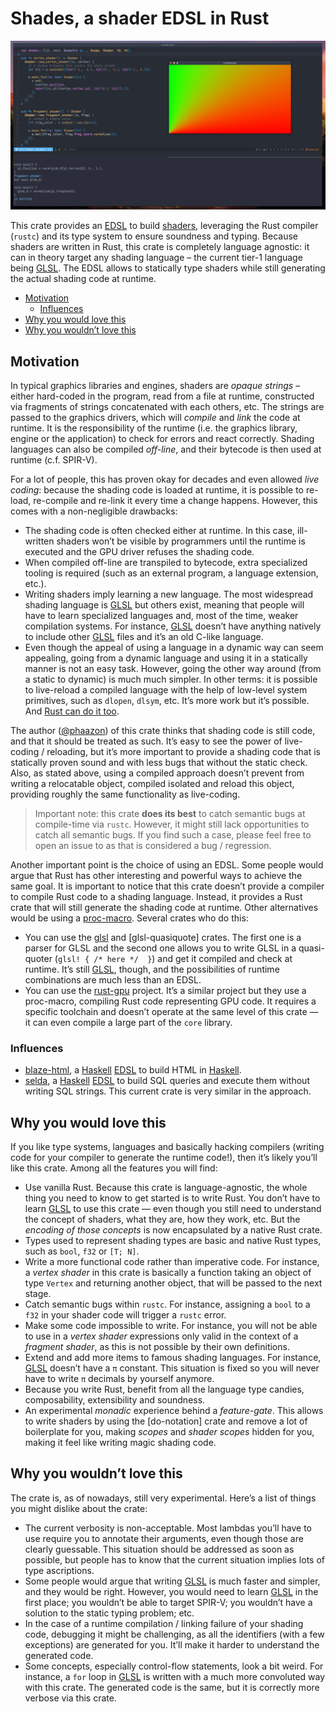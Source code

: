 # Shades, a shader EDSL in Rust

![](./docs/imgs/example.png)

This crate provides an [EDSL] to build [shaders], leveraging the Rust compiler (`rustc`) and its type system to ensure
soundness and typing. Because shaders are written in Rust, this crate is completely language agnostic: it can in theory
target any shading language – the current tier-1 language being [GLSL]. The EDSL allows to statically type shaders
while still generating the actual shading code at runtime.

<!-- vim-markdown-toc GFM -->

* [Motivation](#motivation)
  * [Influences](#influences)
* [Why you would love this](#why-you-would-love-this)
* [Why you wouldn’t love this](#why-you-wouldnt-love-this)

<!-- vim-markdown-toc -->

## Motivation

In typical graphics libraries and engines, shaders are _opaque strings_ – either hard-coded in the program, read from
a file at runtime, constructed via fragments of strings concatenated with each others, etc. The strings are passed to
the graphics drivers, which will _compile_ and _link_ the code at runtime. It is the responsibility of the runtime
(i.e. the graphics library, engine or the application) to check for errors and react correctly. Shading languages can
also be compiled _off-line_, and their bytecode is then used at runtime (c.f. SPIR-V).

For a lot of people, this has proven okay for decades and even allowed _live coding_: because the shading code is
loaded at runtime, it is possible to re-load, re-compile and re-link it every time a change happens. However, this comes
with a non-negligible drawbacks:

- The shading code is often checked either at runtime. In this case, ill-written shaders won’t be visible by
  programmers until the runtime is executed and the GPU driver refuses the shading code.
- When compiled off-line are transpiled to bytecode, extra specialized tooling is required (such as an external program,
  a language extension, etc.).
- Writing shaders imply learning a new language. The most widespread shading language is [GLSL] but others exist,
  meaning that people will have to learn specialized languages and, most of the time, weaker compilation systems. For
  instance, [GLSL] doesn’t have anything natively to include other [GLSL] files and it’s an old C-like language.
- Even though the appeal of using a language in a dynamic way can seem appealing, going from a dynamic language and
  using it in a statically manner is not an easy task. However, going the other way around (from a static to dynamic)
  is much much simpler. In other terms: it is possible to live-reload a compiled language with the help of low-level
  system primitives, such as `dlopen`, `dlsym`, etc. It’s more work but it’s possible. And
  [Rust can do it too](https://crates.io/crates/libloading).

The author ([@phaazon]) of this crate thinks that shading code is still code, and that it should be treated as such.
It’s easy to see the power of live-coding / reloading, but it’s more important to provide a shading code that is
statically proven sound and with less bugs that without the static check. Also, as stated above, using a compiled
approach doesn’t prevent from writing a relocatable object, compiled isolated and reload this object, providing roughly
the same functionality as live-coding.

> Important note: this crate **does its best** to catch semantic bugs at compile-time via `rustc`. However, it might
> still lack opportunities to catch all semantic bugs. If you find such a case, please feel free to open an issue to as
> that is considered a bug / regression.

Another important point is the choice of using an EDSL. Some people would argue that Rust has other interesting and
powerful ways to achieve the same goal. It is important to notice that this crate doesn’t provide a compiler to compile
Rust code to a shading language. Instead, it provides a Rust crate that will still generate the shading code at runtime.
Other alternatives would be using a [proc-macro]. Several crates who do this:

- You can use the [glsl] and [glsl-quasiquote] crates. The first one is a parser for GLSL and the second one allows you
  to write GLSL in a quasi-quoter (`glsl! { /* here */  }`) and get it compiled and check at runtime. It’s still
  [GLSL], though, and the possibilities of runtime combinations are much less than an EDSL.
- You can use the [rust-gpu] project. It’s a similar project but they use a proc-macro, compiling Rust code
  representing GPU code. It requires a specific toolchain and doesn’t operate at the same level of this crate — it can
  even compile a large part of the `core` library.

### Influences

- [blaze-html], a [Haskell] [EDSL] to build HTML in [Haskell].
- [selda], a [Haskell] [EDSL] to build SQL queries and execute them without writing SQL strings. This current crate is
  very similar in the approach.

## Why you would love this

If you like type systems, languages and basically hacking compilers (writing code for your compiler to generate the
runtime code!), then it’s likely you’ll like this crate. Among all the features you will find:

- Use vanilla Rust. Because this crate is language-agnostic, the whole thing you need to know to get started is to
  write Rust. You don’t have to learn [GLSL] to use this crate — even though you still need to understand the concept
  of shaders, what they are, how they work, etc. But the _encoding of those concepts_ is now encapsulated by a native
  Rust crate.
- Types used to represent shading types are basic and native Rust types, such as `bool`, `f32` or `[T; N]`.
- Write a more functional code rather than imperative code. For instance, a _vertex shader_ in this crate is basically
  a function taking an object of type `Vertex` and returning another object, that will be passed to the next stage.
- Catch semantic bugs within `rustc`. For instance, assigning a `bool` to a `f32` in your shader code will trigger a
  `rustc` error.
- Make some code impossible to write. For instance, you will not be able to use in a _vertex shader_ expressions only
  valid in the context of a _fragment shader_, as this is not possible by their own definitions.
- Extend and add more items to famous shading languages. For instance, [GLSL] doesn’t have a `π` constant. This
  situation is fixed so you will never have to write `π` decimals by yourself anymore.
- Because you write Rust, benefit from all the language type candies, composability, extensibility and soundness.
- An experimental _monadic_ experience behind a _feature-gate_. This allows to write shaders by using the [do-notation]
  crate and remove a lot of boilerplate for you, making _scopes_ and _shader scopes_ hidden for you, making it feel
  like writing magic shading code.

## Why you wouldn’t love this

The crate is, as of nowadays, still very experimental. Here’s a list of things you might dislike about the crate:

- The current verbosity is non-acceptable. Most lambdas you’ll have to use require you to annotate their arguments,
  even though those are clearly guessable. This situation should be addressed as soon as possible, but people has to
  know that the current situation implies lots of type ascriptions.
- Some people would argue that writing [GLSL] is much faster and simpler, and they would be right. However, you would
  need to learn [GLSL] in the first place; you wouldn’t be able to target SPIR-V; you wouldn’t have a solution to the
  static typing problem; etc.
- In the case of a runtime compilation / linking failure of your shading code, debugging it might be challenging, as
  all the identifiers (with a few exceptions) are generated for you. It’ll make it harder to understand the generated
  code.
- Some concepts, especially control-flow statements, look a bit weird. For instance, a `for` loop in [GLSL] is written
  with a much more convoluted way with this crate. The generated code is the same, but it is correctly more verbose via
  this crate.

[@phaazon]: https://github.com/phaazon
[EDSL]: https://en.wikipedia.org/wiki/Domain-specific_language#External_and_Embedded_Domain_Specific_Languages
[shaders]: https://en.wikipedia.org/wiki/Shader
[GLSL]: https://www.khronos.org/registry/OpenGL/specs/gl/GLSLangSpec.4.60.pdf
[Haskell]: https://www.haskell.org
[blaze-html]: http://hackage.haskell.org/package/blaze-html
[selda]: http://hackage.haskell.org/package/selda
[proc-macro]: https://doc.rust-lang.org/reference/procedural-macros.html
[rust-gpu]: https://github.com/EmbarkStudios/rust-gpu
